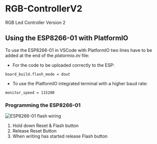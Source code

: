 # RGB-ControllerV2
RGB Led Controller Version 2



## Using the ESP8266-01 with PlatformIO

To use the ESP8266-01 in VSCode with PlatformIO two lines have to be added at the end of the _platormio.ini_ file:

* For the code to be uploaded correctly to the ESP:

```
board_build.flash_mode = dout
```

* To use the PlatformIO integrated terminal with a higher baud rate:

```
monitor_speed = 115200
```

### Programming the ESP8266-01 

![ESP8266-01 flash wiring](flash.jpg)


1. Hold down Reset & Flash button
2. Release Reset Button
3. When writing has started release Flash button
